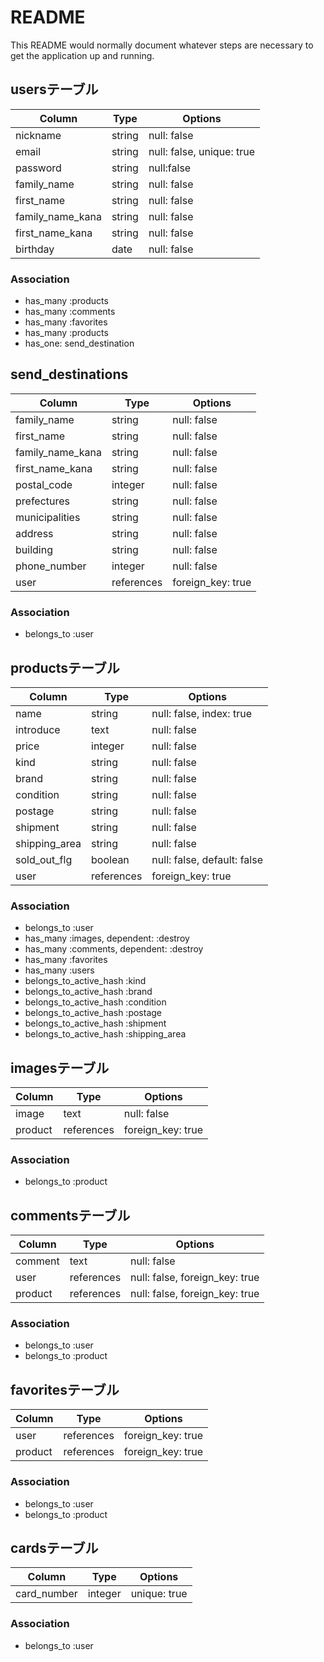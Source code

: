 # README

This README would normally document whatever steps are necessary to get the
application up and running.

## usersテーブル

|Column|Type|Options|
|------|----|-------|
|nickname|string|null: false|
|email|string|null: false, unique: true|
|password|string|null:false|
|family_name|string|null: false|
|first_name|string|null: false|
|family_name_kana|string|null: false|
|first_name_kana|string|null: false|
|birthday|date|null: false|

### Association
- has_many :products
- has_many :comments
- has_many :favorites
- has_many :products
- has_one: send_destination

## send_destinations

|Column|Type|Options|
|------|----|-------|
|family_name|string|null: false|
|first_name|string|null: false|
|family_name_kana|string|null: false|
|first_name_kana|string|null: false|
|postal_code|integer|null: false|
|prefectures|string|null: false|
|municipalities|string|null: false|
|address|string|null: false|
|building|string|null: false|
|phone_number|integer|null: false|
|user|references|foreign_key: true|

### Association
- belongs_to :user

## productsテーブル

|Column|Type|Options|
|------|----|-------|
|name|string|null: false, index: true|
|introduce|text|null: false|
|price|integer|null: false|
|kind|string|null: false|
|brand|string|null: false|
|condition|string|null: false|
|postage|string|null: false|
|shipment|string|null: false|
|shipping_area|string|null: false|
|sold_out_flg|boolean|null: false, default: false|
|user|references|foreign_key: true|

### Association
- belongs_to :user
- has_many :images, dependent: :destroy
- has_many :comments, dependent: :destroy
- has_many :favorites
- has_many :users
- belongs_to_active_hash :kind
- belongs_to_active_hash :brand
- belongs_to_active_hash :condition
- belongs_to_active_hash :postage
- belongs_to_active_hash :shipment
- belongs_to_active_hash :shipping_area


## imagesテーブル

|Column|Type|Options|
|------|----|-------|
|image|text|null: false|
|product|references|foreign_key: true|

### Association
- belongs_to :product

## commentsテーブル

|Column|Type|Options|
|------|----|-------|
|comment|text|null: false|
|user|references|null: false, foreign_key: true|
|product|references|null: false, foreign_key: true|

### Association
- belongs_to :user
- belongs_to :product

## favoritesテーブル

|Column|Type|Options|
|------|----|-------|
|user|references|foreign_key: true|
|product|references|foreign_key: true|

### Association
- belongs_to :user
- belongs_to :product

## cardsテーブル

|Column|Type|Options|
|------|----|-------|
|card_number|integer|unique: true|

### Association
- belongs_to :user